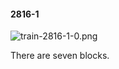 #### 2816-1
![train-2816-1-0.png](https://github.com/lil-lab/nlvr/raw/master/nlvr/train/images/60/train-2816-1-0.png "train-2816-1-0.png")

There are seven blocks.
